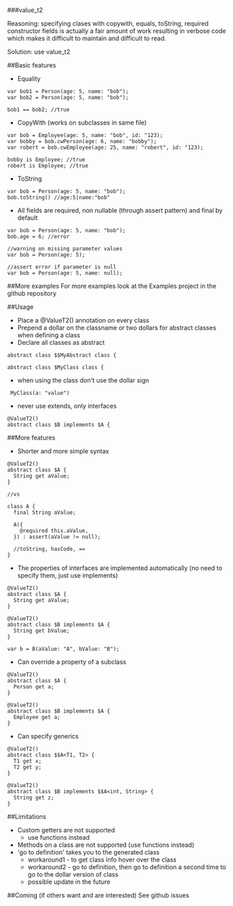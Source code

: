 ###value_t2

Reasoning: specifying clases with copywith, equals, toString, required constructor fields is actually a fair amount of work resulting in verbose code which makes it difficult to maintain and difficult to read.

Solution: use value_t2

##Basic features


* Equality

```
var bob1 = Person(age: 5, name: "bob");
var bob2 = Person(age: 5, name: "bob");

bob1 == bob2; //true
```

* CopyWith (works on subclasses in same file)

```
var bob = Employee(age: 5, name: "bob", id: "123);
var bobby = bob.cwPerson(age: 6, name: "bobby");
var robert = bob.cwEmployee(age: 25, name: "robert", id: "123);

bobby is Employee; //true
robert is Employee; //true
```

* ToString

```
var bob = Person(age: 5, name: "bob");
bob.toString() //age:5|name:"bob"
```

* All fields are required, non nullable (through assert pattern) and final by default

```
var bob = Person(age: 5, name: "bob");
bob.age = 6; //error

//warning on missing parameter values
var bob = Person(age: 5);

//assert error if parameter is null
var bob = Person(age: 5, name: null);
```

##More examples
For more examples look at the Examples project in the github repository

##Usage
  * Place a @ValueT2() annotation on every class
  * Prepend a dollar on the classname or two dollars for abstract classes when defining a class
  * Declare all classes as abstract
 ```
 abstract class $$MyAbstract class {

 abstract class $MyClass class {
```
  * when using the class don't use the dollar sign
```
 MyClass(a: "value")
```
 
  * never use extends, only interfaces
  
```
@ValueT2()
abstract class $B implements $A {
```

##More features

* Shorter and more simple syntax
```
@ValueT2()
abstract class $A {
  String get aValue;
}

//vs

class A {
  final String aValue;

  A({
    @required this.aValue,
  }) : assert(aValue != null);

  //toString, hasCode, ==
}
```


* The properties of interfaces are implemented automatically (no need to specify them, just use implements)

```
@ValueT2()
abstract class $A {
  String get aValue;
}

@ValueT2()
abstract class $B implements $A {
  String get bValue;
}

var b = B(aValue: "A", bValue: "B");
```

* Can override a property of a subclass
```
@ValueT2()
abstract class $A {
  Person get a;
}

@ValueT2()
abstract class $B implements $A {
  Employee get a;
}
```

* Can specify generics
```
@ValueT2()
abstract class $$A<T1, T2> {
  T1 get x;
  T2 get y;
}

@ValueT2()
abstract class $B implements $$A<int, String> {
  String get z;
}
```

##Limitations
* Custom getters are not supported
  * use functions instead
* Methods on a class are not supported (use functions instead)
* 'go to definition' takes you to the generated class
  * workaround1 - to get class info hover over the class
  * workaround2 - go to definition, then go to definition a second time to go to the dollar version of class
  * possible update in the future

##Coming (if others want and are interested)
See github issues


